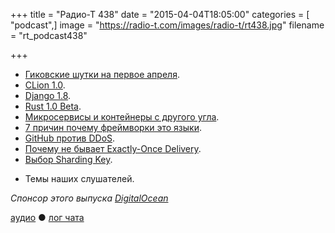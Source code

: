 +++
title = "Радио-Т 438"
date = "2015-04-04T18:05:00"
categories = [ "podcast",]
image = "https://radio-t.com/images/radio-t/rt438.jpg"
filename = "rt_podcast438"

+++

* [Гиковские шутки на первое апреля](http://prsm.tc/CpnYxV).
* [CLion 1.0](http://blog.jetbrains.com/clion/2015/04/clion-1-0-lets-start-the-countdown/).
* [Django 1.8](https://www.djangoproject.com/weblog/2015/apr/01/release-18-final/).
* [Rust 1.0 Beta](http://blog.rust-lang.org/2015/04/03/Rust-1.0-beta.html).
* [Микросервисы и контейнеры с другого угла](http://prsm.tc/t9Nq2Y).
* [7 причин почему фреймворки это языки](http://prsm.tc/aozRv7).
* [GitHub против DDoS](http://arstechnica.com/security/2015/03/github-battles-largest-ddos-in-sites-history-targeted-at-anti-censorship-tools/).
* [Почему не бывает Exactly-Once Delivery](http://bravenewgeek.com/you-cannot-have-exactly-once-delivery/).
* [Выбор Sharding Key](http://java.dzone.com/articles/choosing-good-sharding-key).
- Темы наших слушателей.

_Спонсор этого выпуска [DigitalOcean](https://www.digitalocean.com)_

[аудио](http://cdn.radio-t.com/rt_podcast438.mp3) ● [лог чата](http://chat.radio-t.com/logs/radio-t-438.html)
<audio src="http://cdn.radio-t.com/rt_podcast438.mp3" preload="none"></audio>